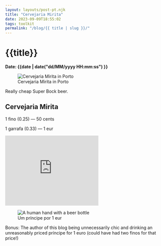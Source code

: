 ```yaml
---
layout: layouts/post-pt.njk
title: "Cervejaria Mirita"
date: 2023-09-09T18:55:02
tags: toolkit
permalink: "/blog/{{ title | slug }}/"
---
```


# {{title}}
**Date: {{date | date("dd/MM/yyyy HH:mm:ss") }}**

<figure>
  <img src="../../images/cervejaria-mirita-1.jpg" alt="Cervejaria Mirita in Porto">
  <figcaption>
    Cervejaria Mirita in Porto
  </figcaption>
</figure>

Really cheap Super Bock beer.

## Cervejaria Mirita

1 fino (0.25) — 50 cents

1 garrafa (0.33) — 1 eur

<iframe src="https://www.google.com/maps/embed?pb=!1m18!1m12!1m3!1d3082.511337920187!2d-8.6145233!3d41.1503501!2m3!1f0!2f0!3f0!3m2!1i1024!2i768!4f13.1!3m3!1m2!1s0xd2464fd14ff8583%3A0x4038c2ba3dccfdab!2sCervejaria%20Mirita!5e1!3m2!1spt-PT!2spt!4v1752608842178!5m2!1spt-PT!2spt" width="300" height="225" style="border:0;" allowfullscreen="" loading="lazy" referrerpolicy="no-referrer-when-downgrade"></iframe>

<figure>
  <img src="../../images/cervejaria-mirita.webp" alt="A human hand with a beer bottle">
  <figcaption>
    Um príncipe por 1 eur
  </figcaption>
</figure>

Bonus: The author of this blog being unnecessarily chic and drinking an unreasonably priced príncipe for 1 euro (could have had two finos for that price!)
